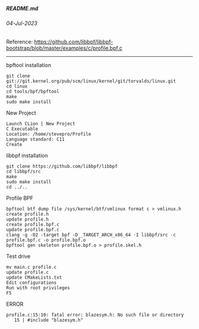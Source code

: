 ##### README.md
###### 04-Jul-2023
Reference: https://github.com/libbpf/libbpf-bootstrap/blob/master/examples/c/profile.bpf.c
<hr />

bpftool installation
```
git clone git://git.kernel.org/pub/scm/linux/kernel/git/torvalds/linux.git
cd linux
cd tools/bpf/bpftool
make
sudo make install
```
New Project
```
Launch CLion | New Project
C Executable
Location: /home/stevepro/Profile
Language standard: C11
Create
```
libbpf installation
```
git clone https://github.com/libbpf/libbpf
cd libbpf/src
make
sudo make install
cd ../..
```
Profile BPF
```
bpftool btf dump file /sys/kernel/btf/vmlinux format c > vmlinux.h
create profile.h
update profile.h
create profile.bpf.c
update profile.bpf.c
clang -g -O2 -target bpf -D__TARGET_ARCH_x86_64 -I libbpf/src -c profile.bpf.c -o profile.bpf.o
bpftool gen skeleton profile.bpf.o > profile.skel.h
```
Test drive
```
mv main.c profile.c
update profile.c
update CMakeLists.txt
Edit configurations
Run with root privileges
F5
```
ERROR
```
profile.c:15:10: fatal error: blazesym.h: No such file or directory
   15 | #include "blazesym.h"
```